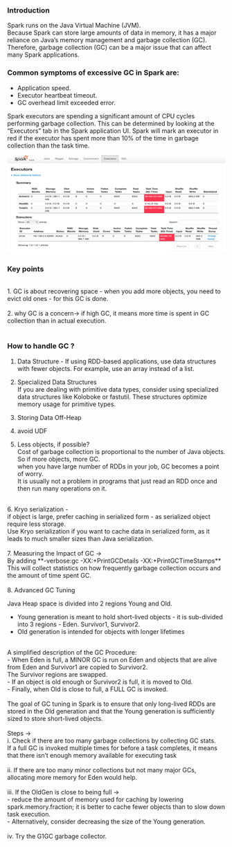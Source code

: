 ### Introduction
Spark runs on the Java Virtual Machine (JVM). <br> 
Because Spark can store large amounts of data in memory, it has a major reliance on Java’s memory management and garbage collection (GC).  <br>
Therefore, garbage collection (GC) can be a major issue that can affect many Spark applications.

### Common symptoms of excessive GC in Spark are:
- Application speed. <br>
- Executor heartbeat timeout. <br>
- GC overhead limit exceeded error. <br>

Spark executors are spending a significant amount of CPU cycles performing garbage collection. This can be determined by looking at the “Executors” tab in the Spark application UI. Spark will mark an executor in red if the executor has spent more than 10% of the time in garbage collection than the task time. <br>

![img.png](img.png) <br>

### Key points
 <br>
1. GC is about recovering space - when you add more objects, you need to evict old ones - for this GC is done. <br>
 <br>
2. why GC is a concern-> if high GC, it means more time is spent in GC collection than in actual execution. <br>
 <br>


### How to handle GC ?
1. Data Structure - If using RDD-based applications, use data structures with fewer objects. For example, use an array instead of a list. <br>

2. Specialized Data Structures <br>
If you are dealing with primitive data types, consider using specialized data structures like Koloboke or fastutil. These structures optimize memory usage for primitive types. <br>

3. Storing Data Off-Heap <br>

4. avoid UDF <br>

5. Less objects, if possible? <br>
Cost of garbage collection is proportional to the number of Java objects. So if more objects, more GC. <br>
when you have large number of RDDs in your job, GC becomes a point of worry. <br>
It is usually not a problem in programs that just read an RDD once and then run many operations on it. <br>
 <br>
6. Kryo serialization - <br>
if object is large, prefer caching in serialized form - as serialized object require less storage. <br>
Use Kryo serialization if you want to cache data in serialized form, as it leads to much smaller sizes than Java serialization. <br>
 <br>
7. Measuring the Impact of GC -> <br>
By  adding **-verbose:gc -XX:+PrintGCDetails -XX:+PrintGCTimeStamps**  <br>
This will collect statistics on how frequently garbage collection occurs and the amount of time spent GC. <br>
 <br>
8. Advanced GC Tuning <br>

Java Heap space is divided into 2 regions Young and Old.  
* Young generation is meant to hold short-lived objects - it is sub-divided into 3 regions - Eden. Survivor1, Survivor2. <br>
* Old generation is intended for objects with longer lifetimes <br>
<br>
A simplified description of the GC Procedure:  <br>
  - When Eden is full, a MINOR GC is run on Eden and objects that are alive from Eden and Survivor1 are copied to Survivor2. <br> 
  The Survivor regions are swapped.  <br>
  - If an object is old enough or Survivor2 is full, it is moved to Old. <br> 
  - Finally, when Old is close to full, a FULL GC is invoked. <br>
 <br>
The goal of GC tuning in Spark is to ensure that only long-lived RDDs are stored in the Old generation and that the Young generation is sufficiently sized to store short-lived objects. <br>
 <br>
Steps ->  <br>
i. Check if there are too many garbage collections by collecting GC stats. <br> 
If a full GC is invoked multiple times for before a task completes, it means that there isn’t enough memory available for executing task <br>
 <br>
ii. If there are too many minor collections but not many major GCs, allocating more memory for Eden would help. <br>
 <br>
iii. If the OldGen is close to being full -> <br>
  - reduce the amount of memory used for caching by lowering spark.memory.fraction; it is better to cache fewer objects than to slow down task execution. <br> 
  - Alternatively, consider decreasing the size of the Young generation.  <br>
<br>
iv. Try the G1GC garbage collector. <br>